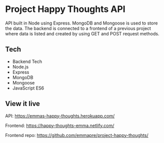# Project Happy Thoughts API

API built in Node using Express. MongoDB and Mongoose is used to store the data. The backend is connected to a frontend of a previous project where data is listed and created by using GET and POST request methods.

## Tech
- Backend Tech
- Node.js
- Express
- MongoDB
- Mongoose
- JavaScript ES6

## View it live
API: https://emmas-happy-thoughts.herokuapp.com/

Frontend: https://happy-thoughts-emma.netlify.com/

Frontend repo: https://github.com/emmapre/project-happy-thoughts/
